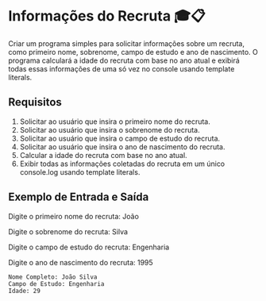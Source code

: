 # Informações do Recruta 🎓📋

Criar um programa simples para solicitar informações sobre um recruta, como primeiro nome, sobrenome, campo de estudo e ano de nascimento. O programa calculará a idade do recruta com base no ano atual e exibirá todas essas informações de uma só vez no console usando template literals.

## Requisitos

1. Solicitar ao usuário que insira o primeiro nome do recruta.
2. Solicitar ao usuário que insira o sobrenome do recruta.
3. Solicitar ao usuário que insira o campo de estudo do recruta.
4. Solicitar ao usuário que insira o ano de nascimento do recruta.
5. Calcular a idade do recruta com base no ano atual.
6. Exibir todas as informações coletadas do recruta em um único console.log usando template literals.

## Exemplo de Entrada e Saída
Digite o primeiro nome do recruta: João

Digite o sobrenome do recruta: Silva

Digite o campo de estudo do recruta: Engenharia

Digite o ano de nascimento do recruta: 1995

>
    Nome Completo: João Silva
    Campo de Estudo: Engenharia
    Idade: 29
